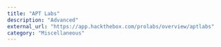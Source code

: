 ```yaml
---
title: "APT Labs"
description: "Advanced"
external_url: "https://app.hackthebox.com/prolabs/overview/aptlabs"
category: "Miscellaneous"
---
```

